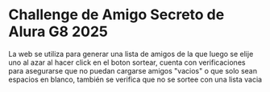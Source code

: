 <h1>Challenge de Amigo Secreto de Alura G8 2025</h1>
<p>La web se utiliza para generar una lista de amigos de la que luego se elije uno al azar al hacer click en el boton sortear, cuenta con verificaciones para asegurarse que no puedan cargarse amigos "vacios" o que solo sean espacios en blanco, también se verifica que no se sortee con una lista vacia</p>
